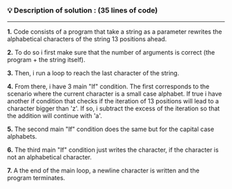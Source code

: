### 💡 Description of solution : (35 lines of code)
--------------------------------
<p> <b>1.</b> Code consists of a program that take a string as a parameter rewrites the alphabetical characters of the string 13 positions ahead.</p>
<p> <b>2.</b> To do so i first make sure that the number of arguments is correct (the program + the string itself). </p>
<p> <b>3.</b> Then, i run a loop to reach the last character of the string. </p>
<p> <b>4.</b> From there, i have 3 main "If" condition. The first corresponds to the scenario where the current character is a small case alphabet. If true i have another if condition that checks if the iteration of 13 positions will lead to a character bigger than 'z'. If so, i subtract the excess of the iteration so that the addition will continue with 'a'. </p>
<p> <b>5.</b> The second main "If" condition does the same but for the capital case alphabets.</p>
<p> <b>6.</b> The third main "If" condition just writes the character, if the character is not an alphabetical character.</p>
<p> <b>7.</b> A the end of the main loop, a newline character is written and the program terminates.</p>
